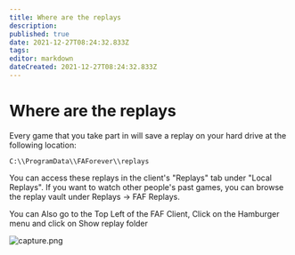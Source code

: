 ```yaml
---
title: Where are the replays
description: 
published: true
date: 2021-12-27T08:24:32.833Z
tags: 
editor: markdown
dateCreated: 2021-12-27T08:24:32.833Z
---
```


# Where are the replays
Every game that you take part in will save a replay on your hard drive at the following location:

`C:\\ProgramData\\FAForever\\replays`

You can access these replays in the client's "Replays" tab under "Local Replays". If you want to watch other people's past games, you can browse the replay vault under Replays -> FAF Replays.

You can Also go to the Top Left of the FAF Client, Click on the Hamburger menu and click on Show replay folder

![capture.png](/images/faq/capture.png)